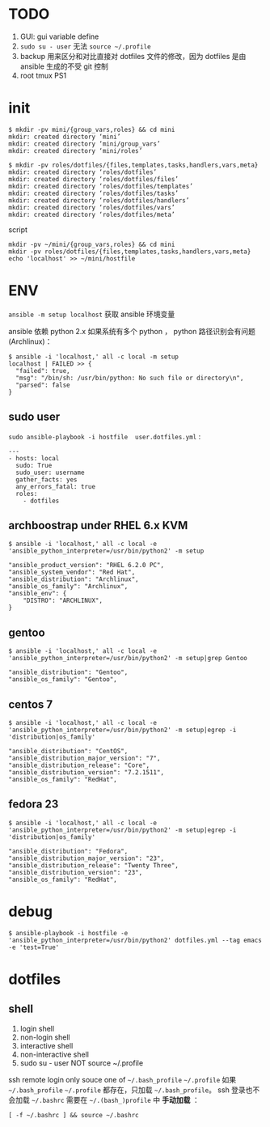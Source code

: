 

# TODO

1. GUI: gui variable define
2. `sudo su - user` 无法 `source ~/.profile`
3. backup 用来区分和对比直接对 dotfiles 文件的修改，因为 dotfiles 是由 ansible 生成的不受 git 控制
4. root tmux PS1

# init

```
$ mkdir -pv mini/{group_vars,roles} && cd mini
mkdir: created directory ‘mini’
mkdir: created directory ‘mini/group_vars’
mkdir: created directory ‘mini/roles’

$ mkdir -pv roles/dotfiles/{files,templates,tasks,handlers,vars,meta}
mkdir: created directory ‘roles/dotfiles’
mkdir: created directory ‘roles/dotfiles/files’
mkdir: created directory ‘roles/dotfiles/templates’
mkdir: created directory ‘roles/dotfiles/tasks’
mkdir: created directory ‘roles/dotfiles/handlers’
mkdir: created directory ‘roles/dotfiles/vars’
mkdir: created directory ‘roles/dotfiles/meta’
```

script

```
mkdir -pv ~/mini/{group_vars,roles} && cd mini
mkdir -pv roles/dotfiles/{files,templates,tasks,handlers,vars,meta}
echo 'localhost' >> ~/mini/hostfile
```

#  ENV

`ansible -m setup localhost` 获取 ansible 环境变量

ansible 依赖 python 2.x 如果系统有多个 python ， python 路径识别会有问题 (Archlinux)：

```
$ ansible -i 'localhost,' all -c local -m setup
localhost | FAILED >> {
  "failed": true,
  "msg": "/bin/sh: /usr/bin/python: No such file or directory\n",
  "parsed": false
}
```

## sudo user

`sudo ansible-playbook -i hostfile  user.dotfiles.yml` :

```
---
- hosts: local
  sudo: True
  sudo_user: username
  gather_facts: yes
  any_errors_fatal: true
  roles:
    - dotfiles
```

## archboostrap under RHEL 6.x KVM

```
$ ansible -i 'localhost,' all -c local -e 'ansible_python_interpreter=/usr/bin/python2' -m setup

"ansible_product_version": "RHEL 6.2.0 PC",
"ansible_system_vendor": "Red Hat",
"ansible_distribution": "Archlinux",
"ansible_os_family": "Archlinux",
"ansible_env": {
    "DISTRO": "ARCHLINUX",
}
```

## gentoo

```
$ ansible -i 'localhost,' all -c local -e 'ansible_python_interpreter=/usr/bin/python2' -m setup|grep Gentoo

"ansible_distribution": "Gentoo",
"ansible_os_family": "Gentoo",
```

## centos 7

```
$ ansible -i 'localhost,' all -c local -e 'ansible_python_interpreter=/usr/bin/python2' -m setup|egrep -i 'distribution|os_family'

"ansible_distribution": "CentOS",
"ansible_distribution_major_version": "7",
"ansible_distribution_release": "Core",
"ansible_distribution_version": "7.2.1511",
"ansible_os_family": "RedHat",
```

## fedora 23

```
$ ansible -i 'localhost,' all -c local -e 'ansible_python_interpreter=/usr/bin/python2' -m setup|egrep -i 'distribution|os_family'

"ansible_distribution": "Fedora",
"ansible_distribution_major_version": "23",
"ansible_distribution_release": "Twenty Three",
"ansible_distribution_version": "23",
"ansible_os_family": "RedHat",
```

# debug

```
$ ansible-playbook -i hostfile -e 'ansible_python_interpreter=/usr/bin/python2' dotfiles.yml --tag emacs -e 'test=True'
```

# dotfiles

## shell

1. login shell
2. non-login shell
3. interactive shell
4. non-interactive shell
5. sudo su - user NOT source ~/.profile

ssh remote login only souce one of `~/.bash_profile` `~/.profile`
如果 `~/.bash_profile` `~/.profile` 都存在，只加载 `~/.bash_profile`。
ssh 登录也不会加载 `~/.bashrc` 需要在 `~/.(bash_)profile` 中 **手动加载** ：

    [ -f ~/.bashrc ] && source ~/.bashrc






